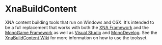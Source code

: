 XnaBuildContent
===============

XNA content building tools that run on Windows and OSX.  It's intended to be a full replacement that works with both the [XNA Framework](http://www.microsoft.com/en-us/download/details.aspx?id=20914) and the [MonoGame Framework](https://github.com/mono/MonoGame) as well as [Visual Studio](http://www.microsoft.com/visualstudio) and [MonoDevelop](http://monodevelop.com/). See the [XnaBuildContent Wiki](https://github.com/jlyonsmith/XnaBuildContent/wiki/Home) for more information on how to use the toolsset.